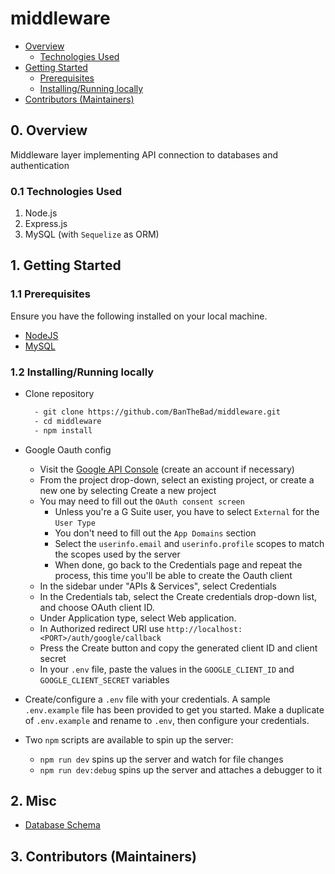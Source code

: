 # middleware

<!-- TOC depthFrom:2 -->

- [Overview](#overview)
  - [Technologies Used](#10-technologies-used)
- [Getting Started](#1-getting-started)
  - [Prerequisites](#11-prerequisites)
  - [Installing/Running locally](#12-installing-running-locally)
- [Contributors (Maintainers)](#2-contributors)

<!-- /TOC -->

## 0. Overview

Middleware layer implementing API connection to databases and authentication

### 0.1 Technologies Used

1. Node.js
2. Express.js
3. MySQL (with `Sequelize` as ORM)


## 1. Getting Started

### 1.1 Prerequisites

Ensure you have the following installed on your local machine.

- [NodeJS](https://nodejs.org/en/download/)
- [MySQL](https://www.mysql.com/downloads/)

### 1.2 Installing/Running locally

- Clone repository

  ```bash
    - git clone https://github.com/BanTheBad/middleware.git
    - cd middleware
    - npm install
  ```

- Google Oauth config
  - Visit the [Google API Console](https://console.developers.google.com/) (create an account if necessary)
  - From the project drop-down, select an existing project, or create a new one by selecting Create a new project
  - You may need to fill out the `OAuth consent screen`
    - Unless you're a G Suite user, you have to select `External` for the `User Type`
    - You don't need to fill out the `App Domains` section
    - Select the `userinfo.email` and `userinfo.profile` scopes to match the scopes used by the server
    - When done, go back to the Credentials page and repeat the process, this time you'll be able to create
    the Oauth client
  - In the sidebar under "APIs & Services", select Credentials
  - In the Credentials tab, select the Create credentials drop-down list, and choose OAuth client ID.
  - Under Application type, select Web application.
  - In Authorized redirect URI use `http://localhost:<PORT>/auth/google/callback`
  - Press the Create button and copy the generated client ID and client secret
  - In your `.env` file, paste the values in the `GOOGLE_CLIENT_ID` and `GOOGLE_CLIENT_SECRET` variables

- Create/configure a `.env` file with your credentials. A sample `.env.example` file has been provided to get you started. Make a duplicate of `.env.example` and rename to `.env`, then configure your credentials.

- Two `npm` scripts are available to spin up the server:
  - `npm run dev` spins up the server and watch for file changes
  - `npm run dev:debug` spins up the server and attaches a debugger to it


## 2. Misc

- [Database Schema](https://dbdiagram.io/d/5f90a4a93a78976d7b78a42e)


## 3. Contributors (Maintainers)

